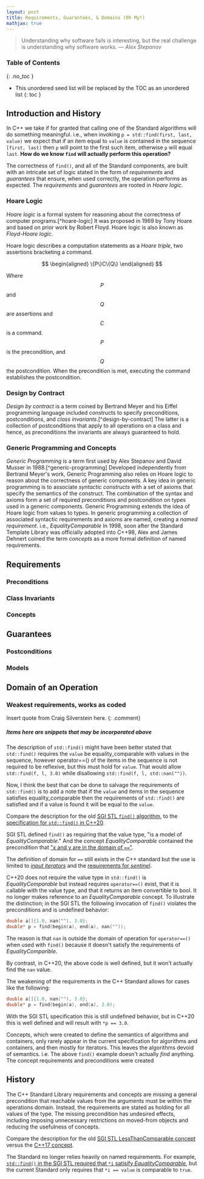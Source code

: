 ```yaml
---
layout: post
title: Requirements, Guarantees, & Domains (Oh My!)
mathjax: true
---
```

<style>
.comment {
  background: #eeeeff;
  font-family: sans-serif;
  padding: 8px;
}
</style>

> Understanding why software fails is interesting, but the real challenge is understanding why software works. &mdash; _Alex Stepanov_

### Table of Contents
{: .no_toc }

- This unordered seed list will be replaced by the TOC as an unordered list
{: toc }

## Introduction and History

In C++ we take if for granted that calling one of the Standard algorithms will do something meaningful. i.e., when invoking `p = std::find(first, last, value)` we expect that if an item equal to `value` is contained in the sequence `[first, last)` then `p` will point to the first such item, otherwise `p` will equal `last`. **How do we know `find` will actually perform this operation?**

The correctness of `find()`, and all of the Standard components, are built with an intricate set of logic stated in the form of _requirements_ and _guarantees_ that ensure, when used correctly, the operation performs as expected. The _requirements_ and _guarantees_ are rooted in _Hoare logic_.

### Hoare Logic

_Hoare logic_ is a formal system for reasoning about the correctness of computer programs.[^hoare-logic] It was proposed in 1969 by Tony Hoare and based on prior work by Robert Floyd. Hoare logic is also known as _Floyd-Hoare logic_.

Hoare logic describes a computation statements as a _Hoare triple_, two assertions bracketing a command.

$$
\begin{aligned}
  \{P\}C\{Q\}
\end{aligned}
$$

Where $$P$$ and $$Q$$ are assertions and $$C$$ is a command. $$P$$ is the precondition, and $$Q$$ the postcondition. When the precondition is met, executing the command establishes the postcondition.

### Design by Contract

_Design by contract_ is a term coined by Bertrand Meyer and his Eiffel programming language included constructs to specify preconditions, postconditions, and _class invariants_.[^design-by-contract] The latter is a collection of postconditions that apply to all operations on a class and hence, as preconditions the invariants are always guaranteed to hold.

### Generic Programming and Concepts

_Generic Programming_ is a term first used by Alex Stepanov and David Musser in 1988.[^generic-programming] Developed independently from Bertrand Meyer's work, Generic Programming also relies on Hoare logic to reason about the correctness of generic components. A key idea in generic programming is to associate _syntactic constructs_ with a set of axioms that specify the semantics of the construct. The combination of the syntax and axioms form a set of required preconditions and postcondition on types used in a generic components. Generic Programming extends the idea of Hoare logic from values to types. In generic programming a collection of associated syntactic requirements and axioms are named, creating a _named requirement_. i.e., _EqualityComparable_ In 1998, soon after the Standard Template Library was officially adopted into C++98, Alex and James Dehnert coined the term _concepts_ as a more formal definition of named requirements.

## Requirements
### Preconditions
### Class Invariants
### Concepts
## Guarantees
### Postconditions
### Models
## Domain of an Operation
### Weakest requirements, works as coded

Insert quote from Craig Silverstein here.
{: .comment}

##### Items here are snippets that may be incorporated above

The description of `std::find()` might have been better stated that `std::find()` requires the `value` be equality_comparable with values in the sequence, however operator==() of the items in the sequence is not required to be reflexive, but this must hold for `value`. That would allow `std::find(f, l, 3.0)` while disallowing `std::find(f, l, std::nan(""))`.

Now, I think the best that can be done to salvage the requirements of `std::find()` is to add a note that if the `value` and items in the sequence satisfies equality_comparable then the requirements of `std::find()` are satisfied and if a value is found it will be equal to the `value`.

Compare the description for the old [SGI STL `find()` algorithm](http://eel.is/c++draft/alg.find), to the [specification for `std::find()` in C++20](http://eel.is/c++draft/alg.find).

SGI STL defined `find()` as requiring that the value type, "is a model of _EqualityComparable_." And the concept _EqualityComparable_ contained the precondition that ["x and y are in the domain of `==`"](http://www.martinbroadhurst.com/stl/EqualityComparable.html).

The definition of domain for `==` still exists in the C++ standard but the use is limited to [_input iterators_](http://eel.is/c++draft/iterator.cpp17#input.iterators-2) and the [requirements for _sentinel_](https://eel.is/c++draft/iterator.concept.sentinel#3).

C++20 does not require the value type in `std::find()` is _EqualityComparable_ but instead requires `operator==()` exist, that it is callable with the value type, and that it returns an item convertible to bool. It no longer makes reference to an _EqualityComparable_ concept. To illustrate the distinction; in the SGI STL the following invocation of `find()` violates the preconditions and is undefined behavior:

```cpp
double a[]{1.0, nan(""), 3.0};
double* p = find(begin(a), end(a), nan(""));
```

The reason is that `nan` is outside the domain of operation for `operator==()` when used with `find()` because it doesn't satisfy the requirements of _EqualityComparible_.

By contrast, in C++20, the above code is well defined, but it won't actually find the `nan` value.

The weakening of the requirements in the C++ Standard allows for cases like the following:

```cpp
double a[]{1.0, nan(""), 3.0};
double* p = find(begin(a), end(a), 3.0);
```

With the SGI STL specification this is still undefined behavior, but in C++20 this is well defined and will result with `*p == 3.0`.

Concepts, which were created to define the semantics of algorithms and containers, only rarely appear in the current specification for algorithms and containers, and then mostly for iterators. This leaves the algorithms devoid of semantics. i.e. The above `find()` example doesn't actually _find_ anything. The concept requirements and preconditions were created




## History

The C++ Standard Library requirements and concepts are missing a general precondition that reachable values from the arguments must be within the operations domain. Instead, the requirements are stated as holding for all values of the type. The missing precondition has undesired effects, including imposing unnecessary restrictions on moved-from objects and reducing the usefulness of concepts.

Compare the description for the old [SGI STL LessThanComparable concept](http://www.martinbroadhurst.com/stl/LessThanComparable.html) versus the [C++17 concept](http://eel.is/c++draft/utility.arg.requirements#tab:cpp17.lessthancomparable).



The Standard no longer relies heavily on named requirements. For example, [`std::find()` in the SGI STL required that `*i` satisify _EqualityComparable_](http://www.martinbroadhurst.com/stl/find.html), but the current Standard only requires that `*i == value` is comparable to `true`.
